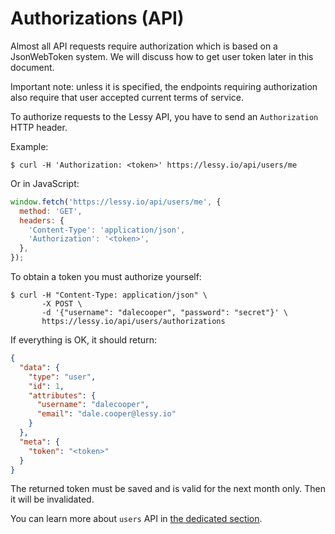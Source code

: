 # Authorizations (API)

Almost all API requests require authorization which is based on a JsonWebToken
system. We will discuss how to get user token later in this document.

Important note: unless it is specified, the endpoints requiring authorization
also require that user accepted current terms of service.

To authorize requests to the Lessy API, you have to send an `Authorization`
HTTP header.

Example:

```console
$ curl -H 'Authorization: <token>' https://lessy.io/api/users/me
```

Or in JavaScript:

```js
window.fetch('https://lessy.io/api/users/me', {
  method: 'GET',
  headers: {
    'Content-Type': 'application/json',
    'Authorization': '<token>',
  },
});
```

To obtain a token you must authorize yourself:

```console
$ curl -H "Content-Type: application/json" \
       -X POST \
       -d '{"username": "dalecooper", "password": "secret"}' \
       https://lessy.io/api/users/authorizations
```

If everything is OK, it should return:

```json
{
  "data": {
    "type": "user",
    "id": 1,
    "attributes": {
      "username": "dalecooper",
      "email": "dale.cooper@lessy.io"
    }
  },
  "meta": {
    "token": "<token>"
  }
}
```

The returned token must be saved and is valid for the next month only. Then it
will be invalidated.

You can learn more about `users` API in [the dedicated section](users.md).
